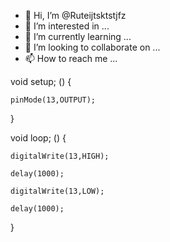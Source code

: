 - 👋 Hi, I’m @Ruteijtsktstjfz
- 👀 I’m interested in ...
- 🌱 I’m currently learning ...
- 💞️ I’m looking to collaborate on ...
- 📫 How to reach me ...

<!---
Ruteijtsktstjfz/Ruteijtsktstjfz is a ✨ special ✨ repository because its `README.md` (this file) appears on your GitHub profile.
You can click the Preview link to take a look at your changes.
--->
void setup; () {

    pinMode(13,OUTPUT);

}

void loop; () {

    digitalWrite(13,HIGH);

    delay(1000);

    digitalWrite(13,LOW);

    delay(1000);

}
